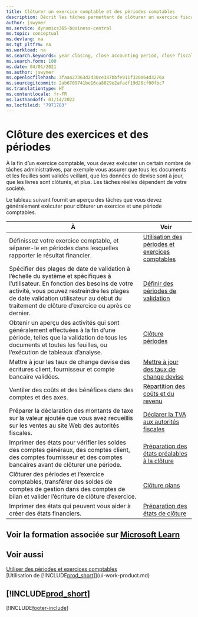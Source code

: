 ```yaml
---
title: Clôturer un exercice comptable et des périodes comptables
description: Décrit les tâches permettant de clôturer un exercice fiscal ou une période comptable, par exemple, en vérifiant que les documents et les feuilles sont validés et en vérifiant les soldes bancaires.
author: jswymer
ms.service: dynamics365-business-central
ms.topic: conceptual
ms.devlang: na
ms.tgt_pltfrm: na
ms.workload: na
ms.search.keywords: year closing, close accounting period, close fiscal year, bank account detailed trial balance
ms.search.form: 100
ms.date: 04/01/2021
ms.author: jswymer
ms.openlocfilehash: 3faa427363d2d30ce387bbfe911f320064d3276a
ms.sourcegitcommit: 2ab6709741be16ca8029e2afadf19d28cf00fbc7
ms.translationtype: HT
ms.contentlocale: fr-FR
ms.lasthandoff: 01/14/2022
ms.locfileid: "7971783"
---
```

# <a name="closing-years-and-periods"></a>Clôture des exercices et des périodes

À la fin d’un exercice comptable, vous devez exécuter un certain nombre de tâches administratives, par exemple vous assurer que tous les documents et les feuilles sont validés veillant, que les données de devise sont à jour, que les livres sont clôturés, et plus. Les tâches réelles dépendent de votre société.

Le tableau suivant fournit un aperçu des tâches que vous devez généralement exécuter pour clôturer un exercice et une période comptables.

| À | Voir |
| --- | --- |
| Définissez votre exercice comptable, et séparer-le en périodes dans lesquelles rapporter le résultat financier. | [Utilisation des périodes et exercices comptables](finance-accounting-periods-and-fiscal-years.md)|
| Spécifier des plages de date de validation à l’échelle du système et spécifiques à l’utilisateur. En fonction des besoins de votre activité, vous pouvez restreindre les plages de date validation utilisateur au début du traitement de clôture d’exercice ou après ce dernier. |[Définir des périodes de validation](finance-how-specify-posting-periods.md) |
| Obtenir un aperçu des activités qui sont généralement effectuées à la fin d’une période, telles que la validation de tous les documents et toutes les feuilles, ou l’exécution de tableaux d’analyse. |[Clôture périodes](year-how-complete-period-end-processes.md) |
| Mettre à jour les taux de change devise des écritures client, fournisseur et compte bancaire validées. |[Mettre à jour des taux de change devise](finance-how-update-currencies.md) |
| Ventiler des coûts et des bénéfices dans des comptes et des axes. |[Répartition des coûts et du revenu](year-allocate-costs-income.md) |
| Préparer la déclaration des montants de taxe sur la valeur ajoutée que vous avez recueillis sur les ventes au site Web des autorités fiscales. |[Déclarer la TVA aux autorités fiscales](finance-how-report-vat.md)|
| Imprimer des états pour vérifier les soldes des comptes généraux, des comptes client, des comptes fournisseur et des comptes bancaires avant de clôturer une période. |[Préparation des états préalables à la clôture](year-prepare-preclose-reports.md) |
| Clôturer des périodes et l’exercice comptables, transférer des soldes de comptes de gestion dans des comptes de bilan et valider l’écriture de clôture d’exercice. |[Clôture plans](year-close-books.md) |
| Imprimer des états qui peuvent vous aider à créer des états financiers. |[Préparation des états de clôture](year-prepare-close-statement.md) |

## <a name="see-related-training-at-microsoft-learn"></a>Voir la formation associée sur [Microsoft Learn](/learn/modules/close-fiscal-year-dynamics-365-business-central/index)

## <a name="see-also"></a>Voir aussi

[Utiliser des périodes et exercices comptables](finance-accounting-periods-and-fiscal-years.md)  
[Utilisation de [!INCLUDE[prod_short](includes/prod_short.md)]](ui-work-product.md)

## [!INCLUDE[prod_short](includes/free_trial_md.md)]  


[!INCLUDE[footer-include](includes/footer-banner.md)]